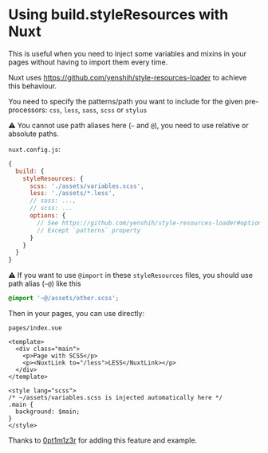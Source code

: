 # Using build.styleResources with Nuxt

This is useful when you need to inject some variables and mixins in your pages without having to import them every time.

Nuxt uses https://github.com/yenshih/style-resources-loader to achieve this behaviour.

You need to specify the patterns/path you want to include for the given pre-processors: `css`, `less`, `sass`, `scss` or `stylus`

:warning: You cannot use path aliases here (`~` and `@`), you need to use relative or absolute paths.

`nuxt.config.js`:

```js
{
  build: {
    styleResources: {
      scss: './assets/variables.scss',
      less: './assets/*.less',
      // sass: ...,
      // scss: ...
      options: {
        // See https://github.com/yenshih/style-resources-loader#options
        // Except `patterns` property
      }
    }
  }
}
```

:warning: If you want to use `@import` in these `styleResources` files, you should use path alias (`~@`) like this

```scss
@import '~@/assets/other.scss';
```

Then in your pages, you can use directly:

`pages/index.vue`

```vue
<template>
  <div class="main">
    <p>Page with SCSS</p>
    <p><NuxtLink to="/less">LESS</NuxtLink></p>
  </div>
</template>

<style lang="scss">
/* ~/assets/variables.scss is injected automatically here */
.main {
  background: $main;
}
</style>
```

Thanks to [0pt1m1z3r](https://github.com/0pt1m1z3r) for adding this feature and example.
